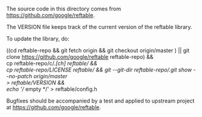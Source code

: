
The source code in this directory comes from https://github.com/google/reftable.

The VERSION file keeps track of the current version of the reftable library.

To update the library, do:

   ((cd reftable-repo && git fetch origin && git checkout origin/master ) ||
    git clone https://github.com/google/reftable reftable-repo) && \
   cp reftable-repo/c/*.[ch] reftable/ && \
   cp reftable-repo/LICENSE reftable/ &&
   git --git-dir reftable-repo/.git show --no-patch origin/master \
    > reftable/VERSION && \
   echo '/* empty */' > reftable/config.h

Bugfixes should be accompanied by a test and applied to upstream project at
https://github.com/google/reftable.
